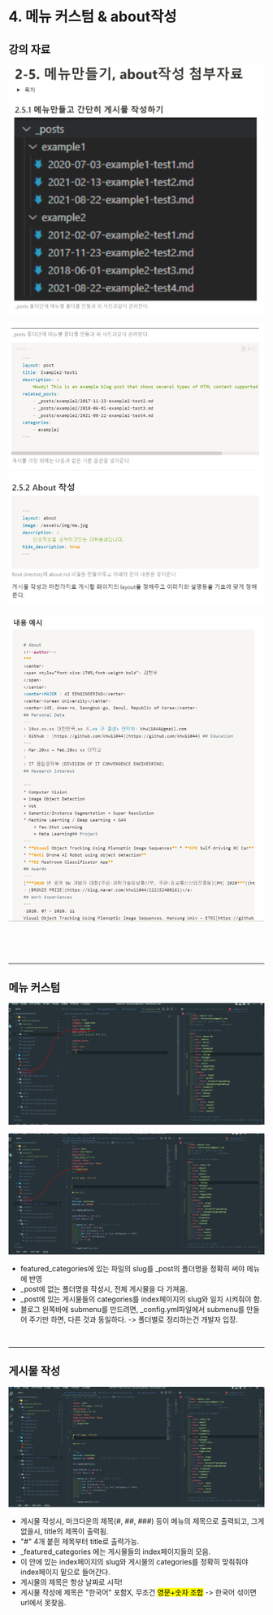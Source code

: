 # 4. 메뉴 커스텀 & about작성

## 강의 자료
![git_blog](/Image/github_blog/4_1.PNG)

![git_blog](/Image/github_blog/4_2.PNG)

![git_blog](/Image/github_blog/4_3.PNG)

<br>
<br>
<br>

---

## 메뉴 커스텀

![git_blog](/Image/github_blog/5_1.PNG)

![git_blog](/Image/github_blog/5_2.PNG)

* featured_categories에 있는 파일의 slug를 _post의 폴더명을 정확히 써야 메뉴에 반영
* _post에 없는 폴더명을 작성시, 전체 게시물을 다 가져옴.
* _post에 있는 게시물들의 categories를 index페이지의 slug와 일치 시켜줘야 함.
* 블로그 왼쪽바에 submenu를 만드려면, _config.yml파일에서 submenu를 만들어 주기만 하면, 다른 것과 동일하다. -> 폴더별로 정리하는건 개발자 입장.

<br>

---


## 게시물 작성

![git_blog](/Image/github_blog/5_3.PNG)

* 게시물 작성시, 마크다운의 제목(#, ##, ###) 등이 메뉴의 제목으로 출력되고, 그게 없을시, title의 제목이 출력됨.
* "#" 4개 붙흰 제목부터 title로 출력가능.
* _featured_categories 에는 게시물들의 index페이지들의 모음.
* 이 안에 있는 index페이지의 slug와 게시물의 categories를 정확히 맞춰줘야 index페이지 밑으로 들어간다.
* 게시물의 제목은 항상 날짜로 시작!
* 게시물 작성에 제목은 "한국어" 포함X, 무조건 <mark>영문+숫자 조합</mark> -> 한국어 섞이면 url에서 못찾음.

